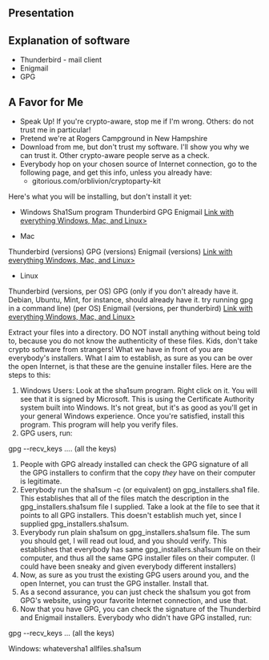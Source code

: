 ## Presentation

## Explanation of software

* Thunderbird - mail client
* Enigmail
* GPG

## A Favor for Me

* Speak Up! If you're crypto-aware, stop me if I'm wrong. Others: do not trust me in particular!
* Pretend we're at Rogers Campground in New Hampshire
* Download from me, but don't trust my software. I'll show you why we can trust it. Other crypto-aware people serve as a check.
* Everybody hop on your chosen source of Internet connection, go to the following page, and get this info, unless you already have:
  * gitorious.com/orblivion/cryptoparty-kit

Here's what you will be installing, but don't install it yet:

* Windows
Sha1Sum program
Thunderbird
GPG
Enigmail
<a href="blah.zip">Link with everything Windows, Mac, and Linux></a>

* Mac

Thunderbird (versions)
GPG (versions)
Enigmail (versions)
<a href="blah.zip">Link with everything Windows, Mac, and Linux></a>

* Linux

Thunderbird (versions, per OS)
GPG (only if you don't already have it. Debian, Ubuntu, Mint, for instance, should already have it. try running gpg in a command line) (per OS)
Enigmail (versions, per thunderbird)
<a href="blah.tar.bz">Link with everything Windows, Mac, and Linux></a>

Extract your files into a directory. DO NOT install anything without being told to, because you do not know the authenticity of these files. Kids, don't take crypto software from strangers! What we have in front of you are everybody's installers. What I aim to establish, as sure as you can be over the open Internet, is that these are the genuine installer files. Here are the steps to this:

1) Windows Users: Look at the sha1sum program. Right click on it. You will see that it is signed by Microsoft. This is using the Certificate Authority system built into Windows. It's not great, but it's as good as you'll get in your general Windows experience. Once you're satisfied, install this program. This program will help you verify files.
2) GPG users, run:

gpg --recv_keys .... (all the keys)

1) People with GPG already installed can check the GPG signature of all the GPG installers to confirm that the copy *they* have on their computer is legitimate.
2) Everybody run the sha1sum -c (or equivalent) on gpg_installers.sha1 file. This establishes that all of the files match the description in the gpg_installers.sha1sum file I supplied. Take a look at the file to see that it points to all GPG installers. This doesn't establish much yet, since I supplied gpg_installers.sha1sum.
3) Everybody run plain sha1sum on gpg_installers.sha1sum file. The sum you should get, I will read out loud, and you should verify. This establishes that everybody has same gpg_installers.sha1sum file on their computer, and thus all the same GPG installer files on their computer. (I could have been sneaky and given everybody different installers)
4) Now, as sure as you trust the existing GPG users around you, and the open Internet, you can trust the GPG installer. Install that.
5) As a second assurance, you can just check the sha1sum you got from GPG's website, using your favorite Internet connection, and use that.
6) Now that you have GPG, you can check the signature of the Thunderbird and Enigmail installers. Everybody who didn't have GPG installed, run:

gpg --recv_keys ... (all the keys)

Windows:
whateversha1 allfiles.sha1sum


